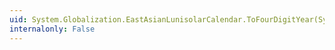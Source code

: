 ```yaml
---
uid: System.Globalization.EastAsianLunisolarCalendar.ToFourDigitYear(System.Int32)
internalonly: False
---
```

